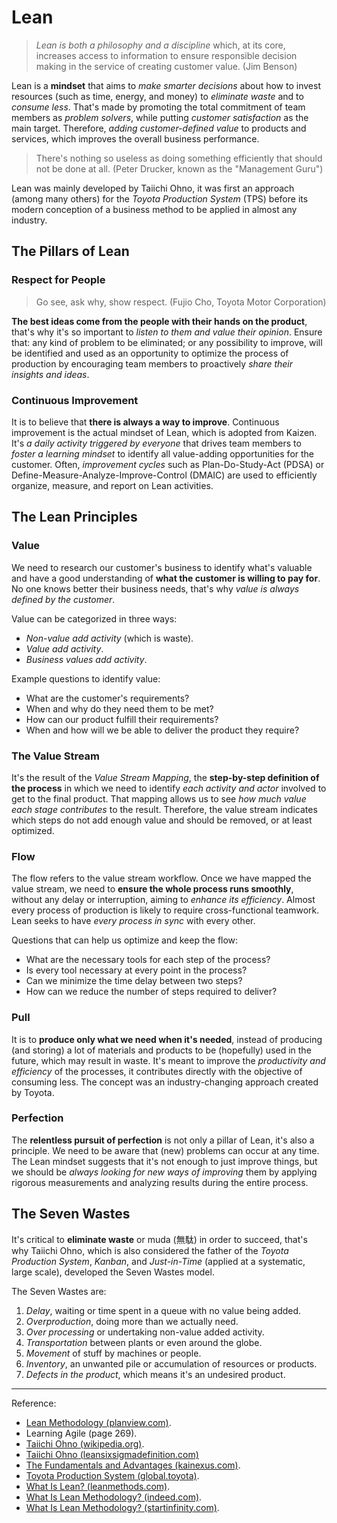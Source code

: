 # Lean

>*Lean is both a philosophy and a discipline* which, at its core, increases access to information to ensure responsible decision making in the service of creating customer value. (Jim Benson)

Lean is a **mindset** that aims to *make smarter decisions* about how to invest resources (such as time, energy, and money) to *eliminate waste* and to *consume less*. That's made by promoting the total commitment of team members as *problem solvers*, while putting *customer satisfaction* as the main target. Therefore, *adding customer-defined value* to products and services, which improves the overall business performance.

>There's nothing so useless as doing something efficiently that should not be done at all. (Peter Drucker, known as the "Management Guru")

Lean was mainly developed by Taiichi Ohno, it was first an approach (among many others) for the *Toyota Production System* (TPS) before its modern conception of a business method to be applied in almost any industry.

## The Pillars of Lean

### Respect for People

>Go see, ask why, show respect. (Fujio Cho, Toyota Motor Corporation)

**The best ideas come from the people with their hands on the product**, that's why it's so important to *listen to them and value their opinion*. Ensure that: any kind of problem to be eliminated; or any possibility to improve, will be identified and used as an opportunity to optimize the process of production by encouraging team members to proactively *share their insights and ideas*.

### Continuous Improvement

It is to believe that **there is always a way to improve**. Continuous improvement is the actual mindset of Lean, which is adopted from Kaizen. It's *a daily activity triggered by everyone* that drives team members to *foster a learning mindset* to identify all value-adding opportunities for the customer. Often, *improvement cycles* such as Plan-Do-Study-Act (PDSA) or Define-Measure-Analyze-Improve-Control (DMAIC) are used to efficiently organize, measure, and report on Lean activities.

## The Lean Principles

### Value

We need to research our customer's business to identify what's valuable and have a good understanding of **what the customer is willing to pay for**. No one knows better their business needs, that's why *value is always defined by the customer*.

Value can be categorized in three ways:

- *Non-value add activity* (which is waste).
- *Value add activity*.
- *Business values add activity*.

Example questions to identify value:

- What are the customer's requirements?
- When and why do they need them to be met?
- How can our product fulfill their requirements?
- When and how will we be able to deliver the product they require?

### The Value Stream

It's the result of the *Value Stream Mapping*, the **step-by-step definition of the process** in which we need to identify *each activity and actor* involved to get to the final product. That mapping allows us to see *how much value each stage contributes* to the result. Therefore, the value stream indicates which steps do not add enough value and should be removed, or at least optimized.

### Flow

The flow refers to the value stream workflow. Once we have mapped the value stream, we need to **ensure the whole process runs smoothly**, without any delay or interruption, aiming to *enhance its efficiency*. Almost every process of production is likely to require cross-functional teamwork. Lean seeks to have *every process in sync* with every other.

Questions that can help us optimize and keep the flow:

- What are the necessary tools for each step of the process?
- Is every tool necessary at every point in the process?
- Can we minimize the time delay between two steps?
- How can we reduce the number of steps required to deliver?

### Pull

It is to **produce only what we need when it's needed**, instead of producing (and storing) a lot of materials and products to be (hopefully) used in the future, which may result in waste. It's meant to improve the *productivity and efficiency* of the processes, it contributes directly with the objective of consuming less. The concept was an industry-changing approach created by Toyota.

### Perfection

The **relentless pursuit of perfection** is not only a pillar of Lean, it's also a principle. We need to be aware that (new) problems can occur at any time. The Lean mindset suggests that it's not enough to just improve things, but we should be *always looking for new ways of improving* them by applying rigorous measurements and analyzing results during the entire process.

## The Seven Wastes

It's critical to **eliminate waste** or muda (無駄) in order to succeed, that's why Taiichi Ohno, which is also considered the father of the *Toyota Production System*, *Kanban*, and *Just-in-Time* (applied at a systematic, large scale), developed the Seven Wastes model.

The Seven Wastes are:

1. *Delay*, waiting or time spent in a queue with no value being added.
1. *Overproduction*, doing more than we actually need.
1. *Over processing* or undertaking non-value added activity.
1. *Transportation* between plants or even around the globe.
1. *Movement* of stuff by machines or people.
1. *Inventory*, an unwanted pile or accumulation of resources or products.
1. *Defects in the product*, which means it's an undesired product.

---

Reference:

- [Lean Methodology (planview.com)](https://www.planview.com/resources/articles/lean-methodology/).
- Learning Agile (page 269).
- [Taiichi Ohno (wikipedia.org)](https://en.wikipedia.org/wiki/Taiichi_Ohno).
- [Taiichi Ohno (leansixsigmadefinition.com)](https://www.leansixsigmadefinition.com/glossary/taiichi-ohno/)
- [The Fundamentals and Advantages (kainexus.com)](https://blog.kainexus.com/the-fundamentals-of-the-lean-methodology).
- [Toyota Production System (global.toyota)](https://global.toyota/en/company/vision-and-philosophy/production-system/).
- [What Is Lean? (leanmethods.com)](https://leanmethods.com/resources/articles/what-is-lean/).
- [What Is Lean Methodology? (indeed.com)](https://www.indeed.com/career-advice/career-development/lean-methodology).
- [What Is Lean Methodology? (startinfinity.com)](https://startinfinity.com/project-management-methodologies/lean).
<!-- https://www.toyota-global.com/company/history_of_toyota/75years/common/pdf/production_system.pdf -->

<!-- TODO (update, grow, or even delete!) -->

<!--
La nueva generación de modelos de gestión y organización — más humanos, adaptables y de impacto [medium]
<https://monica-expositor.medium.com/la-nueva-generaci%C3%B3n-de-modelos-de-gesti%C3%B3n-y-organizaci%C3%B3n-m%C3%A1s-humanos-adaptables-y-de-impacto-243fd419ac58>

The Origins and Evolution of Lean Management System [pp]
<https://www.jois.eu/files/DekierV_5_N1.pdf>

Lean Manufacturing, Just in Time and Kanban of Toyota Production System (TPS) [pp]
<https://ijsetr.com/uploads/165423IJSETR17537-99.pdf>

The Art of Designing and Producing Product for Facing Global Challenges: A Study on Toyota Production System [pp] [local]
<https://www.researchgate.net/publication/314947806_The_Art_of_Designing_and_Producing_Product_for_Facing_Global_Challenges_A_Study_on_Toyota_Production_System>

A Brief Overview on Toyota Production System (TPS) [pp] [local]
<https://www.researchgate.net/publication/341784321_A_Brief_Overview_on_Toyota_Production_System_TPS>

Lean Production and the Toyota
Production System ± Or, the Case of the
Forgotten Production Concepts [pp-like]
<https://library.fes.de/libalt/journals/swetsfulltext/6224179.pdf>

Going beyond Triviality: The Toyota Production System—Lean Manufacturing beyond Muda and Kaizen (ignorant mention) [online-pp]
<https://www.scirp.org/journal/paperinformation.aspx?paperid=65349>

Lean [article]
<https://www.leansixsigmadefinition.com/glossary/lean/>

Would Ohno Change the Term “Lean”? [article]
<https://harishsnotebook.wordpress.com/2016/01/10/would-ohno-change-the-term-lean/>

What is Lean? [article]
<https://theleanway.net/what-is-lean>

A historia do lean manufacturing [video]
<https://www.youtube.com/watch?v=YG5DJBOc644&ab_channel=UNIVERSODAGEST%C3%83O>

The Taiichi Ohno Visit That Triggered Rinnai’s Lean Excellence [optional-article]
<https://shinkamanagement.com/taiichi-ohno-toyota-rinnai-lean-excellence/>

Taiichi Ohno - an intro to the father of Lean Manufacturing [optional-article]
<https://www.getvetter.com/posts/159-taiichi-ohno-an-intro-to-the-father-of-lean-manufacturing>
 -->
